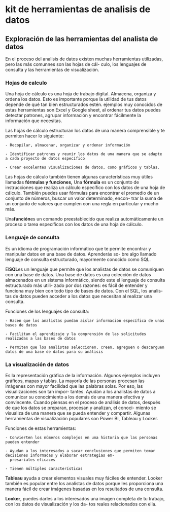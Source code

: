 # kit de herramientas de analisis de datos

## Exploración de las herramientas del analista de datos

En el proceso del analisis de datos existen muchas herramientas utilizadas, pero las más comunnes son las hojas de cál-
culo, los lenguajes de consulta y las herramientas de visualización.

### Hojas de calculo

Una hoja de cálculo es una hoja de trabajo digital. Almacena, organiza y ordena los datos. Esto es
importante porque la utilidad de tus datos depende de qué tan bien estructurados estén. ejemplos muy conocidos de estas
herramientas son Excel y Google sheet, al ordenar tus datos puedes detectar patrones, agrupar información y encontrar
fácilmente la información que necesitas.

Las hojas de cálculo estructuran los datos de una manera comprensible y te permiten hacer lo siguiente:

    - Recopilar, almacenar, organizar y ordenar información

    - Identificar patrones y reunir los datos de una manera que se adapte a cada proyecto de datos específico

    - Crear excelentes visualizaciones de datos, como gráficos y tablas.

Las hojas de cálculo también tienen algunas características muy útiles llamadas **fórmulas y funciones,**
Una **fórmula** es un conjunto de instrucciones que realiza un cálculo específico con los datos de una hoja de cálculo.
También puedes usar fórmulas para encontrar el promedio de un conjunto de números, buscar un valor determinado, encon-
trar la suma de un conjunto de valores que cumplen con una regla en particular y mucho más.

Una**función**es un comando preestablecido que realiza automáticamente un proceso o tarea específicos con los datos de
una hoja de cálculo.

### Lenguaje de consulta

Es un idioma de programación informático que te permite encontrar y manipular datos en una base de datos. Aprenderás so-
bre algo llamado lenguaje de consulta estructurado, mayormente conocido como SQL.

El**SQL**es un lenguaje que permite que los analistas de datos se comuniquen con una base de datos. Una base de datos es
una colección de datos almacenados en un sistema informático, siendo este el lenguaje de consulta estructurado más utili-
zado por dos razones: es fácil de entender y funciona muy bien con todo tipo de bases de datos. Con el SQL, los analis-
tas de datos pueden acceder a los datos que necesitan al realizar una consulta.

Funciones de los lenguajes de consulta:

    - Hacen que los analistas puedan aislar información específica de unas bases de datos

    - Facilitan el aprendizaje y la comprensión de las solicitudes realizadas a las bases de datos

    - Permiten que los analistas seleccionen, creen, agreguen o descarguen datos de una base de datos para su análisis

### La visualización de datos

Es la representación gráfica de la información. Algunos ejemplos incluyen gráficos, mapas y tablas. La mayoría de las
personas procesan las imágenes con mayor facilidad que las palabras solas. Por eso, las visualizaciones son tan impor-
tantes. Ayudan a los analistas de datos a comunicar su conocimiento a los demás de una manera efectiva y convincente.
Cuando piensas en el proceso de análisis de datos, después de que los datos se preparan, procesan y analizan, el conoci-
miento se visualiza de una manera que se pueda entender y compartir. Algunas herramientas de visualización populares son
Power BI, Tableau y Looker.

Funciones de estas herramientas:

    - Convierten los números complejos en una historia que las personas pueden entender

    - Ayudan a los interesados a sacar conclusiones que permiten tomar decisiones informadas y elaborar estrategias em-
      presariales eficaces

    - Tienen múltiples características

**Tableau** ayuda a crear elementos visuales muy fáciles de entender. Looker también es popular entre los analistas de datos
porque les proporciona una manera fácil de crear imágenes basadas en los resultados de una consulta.

**Looker**, puedes darles a los interesados una imagen completa de tu trabajo, con los datos de visualización y los da-
tos reales relacionados con ella.

